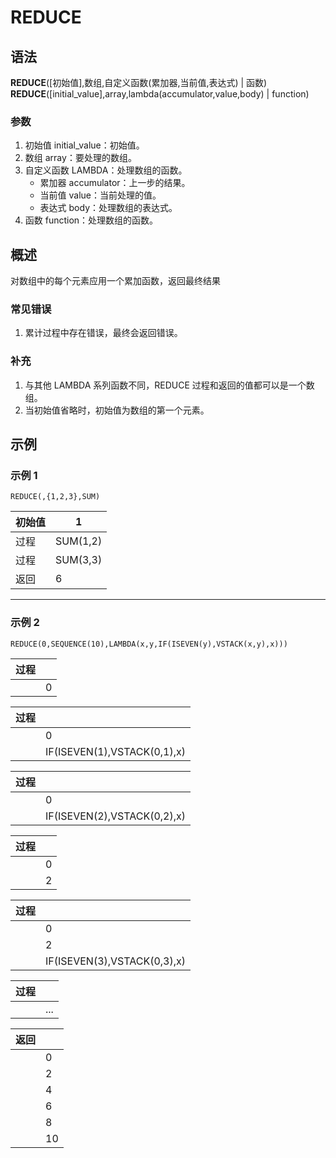 # REDUCE

## 语法

**REDUCE**([初始值],数组,自定义函数(累加器,当前值,表达式) | 函数)  
**REDUCE**([initial_value],array,lambda(accumulator,value,body) | function)

### 参数

1. 初始值 initial_value：初始值。
2. 数组 array：要处理的数组。
3. 自定义函数 LAMBDA：处理数组的函数。
    - 累加器 accumulator：上一步的结果。
    - 当前值 value：当前处理的值。
    - 表达式 body：处理数组的表达式。
4. 函数 function：处理数组的函数。

## 概述

对数组中的每个元素应用一个累加函数，返回最终结果

### 常见错误

1. 累计过程中存在错误，最终会返回错误。

### 补充

1. 与其他 LAMBDA 系列函数不同，REDUCE 过程和返回的值都可以是一个数组。
2. 当初始值省略时，初始值为数组的第一个元素。

## 示例

### 示例 1

```excel
REDUCE(,{1,2,3},SUM)
```

| 初始值 | 1        |
| ------ | -------- |
| 过程   | SUM(1,2) |
| 过程   | SUM(3,3) |
| 返回   | 6        |

---

### 示例 2

```excel
REDUCE(0,SEQUENCE(10),LAMBDA(x,y,IF(ISEVEN(y),VSTACK(x,y),x)))
```

| 过程 |     |
| ---- | --- |
|      | 0   |

| 过程 |                             |
| ---- | --------------------------- |
|      | 0                           |
|      | IF(ISEVEN(1),VSTACK(0,1),x) |

| 过程 |                             |
| ---- | --------------------------- |
|      | 0                           |
|      | IF(ISEVEN(2),VSTACK(0,2),x) |

| 过程 |     |
| ---- | --- |
|      | 0   |
|      | 2   |

| 过程 |                             |
| ---- | --------------------------- |
|      | 0                           |
|      | 2                           |
|      | IF(ISEVEN(3),VSTACK(0,3),x) |

| 过程 |     |
| ---- | --- |
|      | ... |

| 返回 |     |
| ---- | --- |
|      | 0   |
|      | 2   |
|      | 4   |
|      | 6   |
|      | 8   |
|      | 10  |
